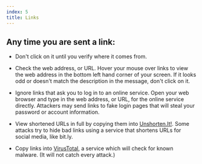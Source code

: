 ```yaml
---
index: 5
title: Links
---
```

## Any time you are sent a link: 

* Don't click on it until you verify where it comes from. 

* Check the web address, or URL. Hover your mouse over links to view the web address in the bottom left hand corner of your screen. If it looks odd or doesn't match the description in the message, don't click on it.

* Ignore links that ask you to log in to an online service. Open your web browser and type in the web address, or URL, for the online service directly. Attackers may send links to fake login pages that will steal your password or account information.  

* View shortened URLs in full by copying them into [Unshorten.It!](https://unshorten.it/). 
Some attacks try to hide bad links using a service that shortens URLs for social media, like bit.ly. 

* Copy links into [VirusTotal](https://www.virustotal.com/), a service which will check for known malware. (It will not catch every attack.)
